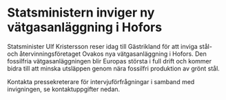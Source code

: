 # Statsministern inviger ny vätgasanläggning i Hofors

Statsminister Ulf Kristersson reser idag till Gästrikland för att inviga stål- och återvinningsföretaget Ovakos nya vätgasanläggning i Hofors. Den fossilfria vätgasanläggningen blir Europas största i full drift och kommer bidra till att minska utsläppen genom nära fossilfri produktion av grönt stål.

Kontakta pressekreterare för intervjuförfrågningar i samband med invigningen, se kontaktuppgifter nedan.
